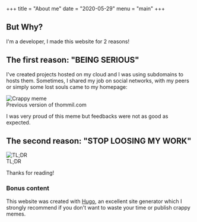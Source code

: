 +++
title = "About me"
date = "2020-05-29"
menu = "main"
+++

## But Why?
I'm a developer, I made this website for 2 reasons!

## The first reason: "BEING SERIOUS"
I've created projects hosted on my cloud and I was using subdomains to hosts them. Sometimes, I shared my job on social networks, with my peers or simply some lost souls came to my homepage:

<div class="big-img">
    <img src="/images/meme.jpg" alt="Crappy meme"/>
    <figcaption>Previous version of thommil.com</figcaption>
</div>

I was very proud of this meme but feedbacks were not as good as expected.

## The second reason: "STOP LOOSING MY WORK"

<div class="big-img">
    <img src="/images/facebook.jpg" alt="TL;DR"/>
    <figcaption>TL;DR</figcaption>
</div>

Thanks for reading!

### Bonus content
This website was created with [Hugo](https://gohugo.io/), an excellent site generator which I strongly recommend if you don't want to waste your time or publish crappy memes.